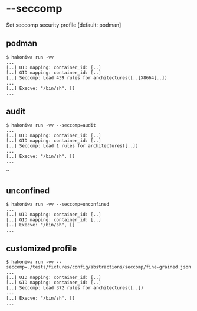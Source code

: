 # --seccomp

Set seccomp security profile [default: podman]

## podman

```console
$ hakoniwa run -vv
...
[..] UID mapping: container_id: [..]
[..] GID mapping: container_id: [..]
[..] Seccomp: Load 439 rules for architectures([..]X8664[..])
...
[..] Execve: "/bin/sh", []
...
```

## audit

```console
$ hakoniwa run -vv --seccomp=audit
...
[..] UID mapping: container_id: [..]
[..] GID mapping: container_id: [..]
[..] Seccomp: Load 1 rules for architectures([..])
...
[..] Execve: "/bin/sh", []
...
```

``

## unconfined

```console
$ hakoniwa run -vv --seccomp=unconfined
...
[..] UID mapping: container_id: [..]
[..] GID mapping: container_id: [..]
[..] Execve: "/bin/sh", []
...
```

## customized profile

```console
$ hakoniwa run -vv --seccomp=./tests/fixtures/config/abstractions/seccomp/fine-grained.json
...
[..] UID mapping: container_id: [..]
[..] GID mapping: container_id: [..]
[..] Seccomp: Load 372 rules for architectures([..])
...
[..] Execve: "/bin/sh", []
...
